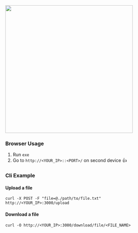 <img src="https://github.com/user-attachments/assets/5a4d57a0-1fbc-4bb2-9250-f7a2ce3dac33" width="400px" />

### Browser Usage
1. Run `exe`
2. Go to `http://<YOUR_IP>::<PORT>/` on second device 👍

### Cli Example

#### Upload a file
```pwsh
curl -X POST -F "file=@./path/to/file.txt" http://<YOUR_IP>:3000/upload
```
#### Download a file
```pwsh
curl -O http://<YOUR_IP>:3000/download/file/<FILE_NAME>
```
